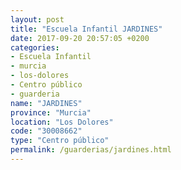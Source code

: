 ```yaml
---
layout: post
title: "Escuela Infantil JARDINES"
date: 2017-09-20 20:57:05 +0200
categories:
- Escuela Infantil
- murcia
- los-dolores
- Centro público
- guarderia
name: "JARDINES"
province: "Murcia"
location: "Los Dolores"
code: "30008662"
type: "Centro público"
permalink: /guarderias/jardines.html
---
```

